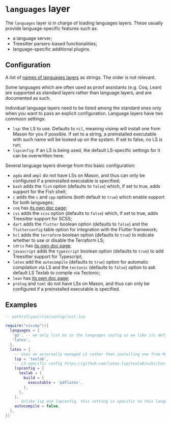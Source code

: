 # `languages` layer

The `languages` layer is in charge of loading languages layers. These usually
provide language-specific features such as:

- a language server;
- Treesitter parsers-based functionalities;
- language-specific additional plugins.

## Configuration

A list of [names of languages layers](../CONFIG.md#language-layers) as strings.
The order is not relevant.

Some languages which are often used as proof assistants (e.g. Coq, Lean) are
supported as standard layers rather than language layers, and are documented as
such.

Individual language layers need to be listed among the standard ones only when
you want to pass an explicit configuration. Language layers have two commoon
settings:

- `lsp`: the LS to use. Defaults to `nil`, meaning visimp will install one from
  Mason for you if possible. If set to a string, a preinstalled executable with
  such name will be looked up on the system. If set to false, no LS is run;
- `lspconfig`: if an LS is being used, the default LS-specific settings for it
  can be overwritten here.

Several language layers diverge from this basic configuration:

- `agda` and `ampl` do not have LSs on Mason, and thus can only be configured if
  a preinstalled executable is specified;
- `bash` adds the `fish` option (defaults to `false`) which, if set to true,
  adds support for the Fish shell;
- `c` adds the `c` and `cpp` options (both default to `true`) which enable
  support for both languages;
- `coq` has [its own doc page](../languages/COQ.md);
- `css` adds the `scss` option (defaults to `false`) which, if set to true,
  adds Treesitter support for SCSS;
- `dart` adds the `flutter` boolean option (defaults to `false`) and the
  `flutterconfig` table option for integration with the Flutter framework;
- `hcl` adds the `terraform` boolean option (defaults to `true`) to indicate
  whether to use or disable the Terraform LS;
- `idris` has [its own doc page](../languages/IDRIS.md);
- `javascript` adds the `typescript` boolean option (defaults to `true`) to
  add Treesitter support for Typescript;
- `latex` add the `autocompile` (defaults to `true`) option for automatic
  compilation via LS and the `tectonic` (defaults to `false`) option to ask
  default LS Texlab to compile via Tectonic;
- `lean` has [its own doc page](../languages/LEAN.md);
- `prolog` and `toml` do not have LSs on Mason, and thus can only be configured
  if a preinstalled executable is specified.

## Examples

```lua
-- path/of/your/vim/config/init.lua

require("visimp")({
  languages = {
   'go', -- we only list Go in the languages config as we like its defaults
   'latex',
  },
  latex = {
    -- Uses an externally managed LS rather than installing one from Mason
    lsp = 'texlab',
    -- LS-specific config https://github.com/latex-lsp/texlab/wiki/Configuration
    lspconfig = {
      texlab = {
        build = {
          executable = 'pdflatex',
        },
      },
    },
    -- Unlike lsp and lspconfig, this setting is specific to this language layer
    autocompile = false,
  },
})
```

